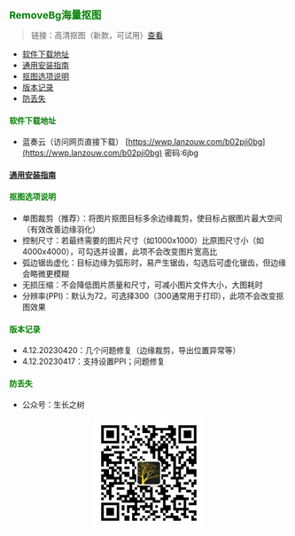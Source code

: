 
<b><font color=green size=4>
RemoveBg海量抠图
</font></b>

<!-- <b><font color=green size=4> -->
> 链接：高清抠图（新款，可试用）[查看](../zttool/info.md)
<!-- </font></b> -->


- [软件下载地址](#软件下载地址)
- [通用安装指南](#通用安装指南)
- [抠图选项说明](#抠图选项说明)
- [版本记录](#版本记录)
- [防丢失](#防丢失)


#### <font color=green>软件下载地址</font>
- 蓝奏云（访问网页直接下载）
[https://wwp.lanzouw.com/b02pji0bg](https://wwp.lanzouw.com/b02pji0bg)  密码:6jbg

#### [通用安装指南](../../univer/install.md)
#### <font color=green>抠图选项说明</font>
- 单图裁剪（推荐）：将图片抠图目标多余边缘裁剪，使目标占据图片最大空间（有效改善边缘羽化）
- 控制尺寸：若最终需要的图片尺寸（如1000x1000）比原图尺寸小（如4000x4000），可勾选并设置，此项不会改变图片宽高比
- 弧边锯齿虚化：目标边缘为弧形时，易产生锯齿，勾选后可虚化锯齿，但边缘会略微更模糊
- 无损压缩：不会降低图片质量和尺寸，可减小图片文件大小，大图耗时
- 分辨率(PPI)：默认为72，可选择300（300通常用于打印），此项不会改变抠图效果

#### <font color=green>版本记录</font>
- 4.12.20230420：几个问题修复（边缘裁剪，导出位置异常等）
- 4.12.20230417：支持设置PPI；问题修复
#### <font color=green>防丢失</font>
- 公众号：生长之树
<center><img src="../../../assets/qrcode_for.jpg" width="200px"></center>
